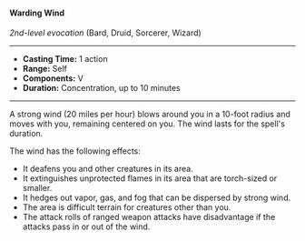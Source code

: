 #### Warding Wind
*2nd-level evocation* (Bard, Druid, Sorcerer, Wizard)
___
- **Casting Time:** 1 action
- **Range:** Self
- **Components:** V
- **Duration:** Concentration, up to 10 minutes
---
A strong wind (20 miles per hour) blows around you in a 10-foot radius and moves with you, remaining centered on you. The wind lasts for the spell's duration.

The wind has the following effects:

- It deafens you and other creatures in its area.
- It extinguishes unprotected flames in its area that are torch-sized or smaller.
- It hedges out vapor, gas, and fog that can be dispersed by strong wind.
- The area is difficult terrain for creatures other than you.
- The attack rolls of ranged weapon attacks have disadvantage if the attacks pass in or out of the wind.